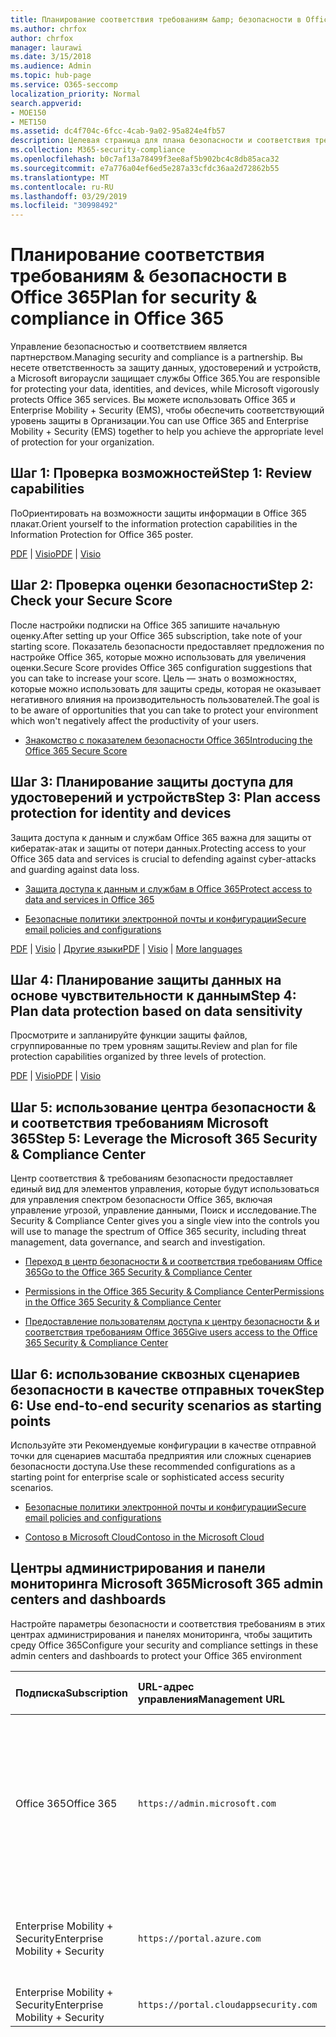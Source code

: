 ```yaml
---
title: Планирование соответствия требованиям &amp; безопасности в Office 365
ms.author: chrfox
author: chrfox
manager: laurawi
ms.date: 3/15/2018
ms.audience: Admin
ms.topic: hub-page
ms.service: O365-seccomp
localization_priority: Normal
search.appverid:
- MOE150
- MET150
ms.assetid: dc4f704c-6fcc-4cab-9a02-95a824e4fb57
description: Целевая страница для плана безопасности и соответствия требованиям
ms.collection: M365-security-compliance
ms.openlocfilehash: b0c7af13a78499f3ee8af5b902bc4c8db85aca32
ms.sourcegitcommit: e7a776a04ef6ed5e287a33cfdc36aa2d72862b55
ms.translationtype: MT
ms.contentlocale: ru-RU
ms.lasthandoff: 03/29/2019
ms.locfileid: "30998492"
---
```

# <a name="plan-for-security-amp-compliance-in-office-365"></a><span data-ttu-id="6e980-103">Планирование соответствия требованиям &amp; безопасности в Office 365</span><span class="sxs-lookup"><span data-stu-id="6e980-103">Plan for security &amp; compliance in Office 365</span></span>

<span data-ttu-id="6e980-104">Управление безопасностью и соответствием является партнерством.</span><span class="sxs-lookup"><span data-stu-id="6e980-104">Managing security and compliance is a partnership.</span></span> <span data-ttu-id="6e980-105">Вы несете ответственность за защиту данных, удостоверений и устройств, а Microsoft вигораусли защищает службы Office 365.</span><span class="sxs-lookup"><span data-stu-id="6e980-105">You are responsible for protecting your data, identities, and devices, while Microsoft vigorously protects Office 365 services.</span></span> <span data-ttu-id="6e980-106">Вы можете использовать Office 365 и Enterprise Mobility + Security (EMS), чтобы обеспечить соответствующий уровень защиты в Организации.</span><span class="sxs-lookup"><span data-stu-id="6e980-106">You can use Office 365 and Enterprise Mobility + Security (EMS) together to help you achieve the appropriate level of protection for your organization.</span></span>
  
## <a name="step-1-review-capabilities"></a><span data-ttu-id="6e980-107">Шаг 1: Проверка возможностей</span><span class="sxs-lookup"><span data-stu-id="6e980-107">Step 1: Review capabilities</span></span>

<span data-ttu-id="6e980-108">ПоОриентировать на возможности защиты информации в Office 365 плакат.</span><span class="sxs-lookup"><span data-stu-id="6e980-108">Orient yourself to the information protection capabilities in the Information Protection for Office 365 poster.</span></span> 
  
<span data-ttu-id="6e980-109">[PDF](https://download.microsoft.com/download/2/3/D/23D91386-8349-4F7A-9470-FD5AED861F16/MSFT_cloud_architecture_informationprotection.pdf) | [Visio](https://download.microsoft.com/download/2/3/D/23D91386-8349-4F7A-9470-FD5AED861F16/MSFT_cloud_architecture_informationprotection.vsd)</span><span class="sxs-lookup"><span data-stu-id="6e980-109">[PDF](https://download.microsoft.com/download/2/3/D/23D91386-8349-4F7A-9470-FD5AED861F16/MSFT_cloud_architecture_informationprotection.pdf) | [Visio](https://download.microsoft.com/download/2/3/D/23D91386-8349-4F7A-9470-FD5AED861F16/MSFT_cloud_architecture_informationprotection.vsd)</span></span>
  
## <a name="step-2-check-your-secure-score"></a><span data-ttu-id="6e980-110">Шаг 2: Проверка оценки безопасности</span><span class="sxs-lookup"><span data-stu-id="6e980-110">Step 2: Check your Secure Score</span></span>

<span data-ttu-id="6e980-111">После настройки подписки на Office 365 запишите начальную оценку.</span><span class="sxs-lookup"><span data-stu-id="6e980-111">After setting up your Office 365 subscription, take note of your starting score.</span></span> <span data-ttu-id="6e980-112">Показатель безопасности предоставляет предложения по настройке Office 365, которые можно использовать для увеличения оценки.</span><span class="sxs-lookup"><span data-stu-id="6e980-112">Secure Score provides Office 365 configuration suggestions that you can take to increase your score.</span></span> <span data-ttu-id="6e980-113">Цель — знать о возможностях, которые можно использовать для защиты среды, которая не оказывает негативного влияния на производительность пользователей.</span><span class="sxs-lookup"><span data-stu-id="6e980-113">The goal is to be aware of opportunities that you can take to protect your environment which won't negatively affect the productivity of your users.</span></span>
  
- [<span data-ttu-id="6e980-114">Знакомство с показателем безопасности Office 365</span><span class="sxs-lookup"><span data-stu-id="6e980-114">Introducing the Office 365 Secure Score</span></span>](office-365-secure-score.md)
    
## <a name="step-3-plan-access-protection-for-identity-and-devices"></a><span data-ttu-id="6e980-115">Шаг 3: Планирование защиты доступа для удостоверений и устройств</span><span class="sxs-lookup"><span data-stu-id="6e980-115">Step 3: Plan access protection for identity and devices</span></span>

<span data-ttu-id="6e980-116">Защита доступа к данным и службам Office 365 важна для защиты от кибератак-атак и защиты от потери данных.</span><span class="sxs-lookup"><span data-stu-id="6e980-116">Protecting access to your Office 365 data and services is crucial to defending against cyber-attacks and guarding against data loss.</span></span>
  
- [<span data-ttu-id="6e980-117">Защита доступа к данным и службам в Office 365</span><span class="sxs-lookup"><span data-stu-id="6e980-117">Protect access to data and services in Office 365</span></span>](protect-access-to-data-and-services.md)
    
- [<span data-ttu-id="6e980-118">Безопасные политики электронной почты и конфигурации</span><span class="sxs-lookup"><span data-stu-id="6e980-118">Secure email policies and configurations</span></span>](https://docs.microsoft.com/microsoft-365/enterprise/secure-email-recommended-policies)
    
<span data-ttu-id="6e980-119">[PDF](https://go.microsoft.com/fwlink/p/?linkid=841656) | [Visio](https://go.microsoft.com/fwlink/p/?linkid=841657) | [Другие языки](https://www.microsoft.com/download/details.aspx?id=55032)</span><span class="sxs-lookup"><span data-stu-id="6e980-119">[PDF](https://go.microsoft.com/fwlink/p/?linkid=841656) | [Visio](https://go.microsoft.com/fwlink/p/?linkid=841657) | [More languages](https://www.microsoft.com/download/details.aspx?id=55032)</span></span>
  
## <a name="step-4-plan-data-protection-based-on-data-sensitivity"></a><span data-ttu-id="6e980-120">Шаг 4: Планирование защиты данных на основе чувствительности к данным</span><span class="sxs-lookup"><span data-stu-id="6e980-120">Step 4: Plan data protection based on data sensitivity</span></span>

<span data-ttu-id="6e980-121">Просмотрите и запланируйте функции защиты файлов, сгруппированные по трем уровням защиты.</span><span class="sxs-lookup"><span data-stu-id="6e980-121">Review and plan for file protection capabilities organized by three levels of protection.</span></span>
  
<span data-ttu-id="6e980-122">[PDF](http://download.microsoft.com/download/7/8/9/789645A5-BD10-4541-BC33-F8D1EFF5E911/MSFT_cloud_architecture_O365%20file%20protection.pdf) | [Visio](http://download.microsoft.com/download/7/8/9/789645A5-BD10-4541-BC33-F8D1EFF5E911/MSFT_cloud_architecture_O365%20file%20protection.vsdx)</span><span class="sxs-lookup"><span data-stu-id="6e980-122">[PDF](http://download.microsoft.com/download/7/8/9/789645A5-BD10-4541-BC33-F8D1EFF5E911/MSFT_cloud_architecture_O365%20file%20protection.pdf) | [Visio](http://download.microsoft.com/download/7/8/9/789645A5-BD10-4541-BC33-F8D1EFF5E911/MSFT_cloud_architecture_O365%20file%20protection.vsdx)</span></span>
  
## <a name="step-5-leverage-the-microsoft-365-security-amp-compliance-center"></a><span data-ttu-id="6e980-123">Шаг 5: использование центра безопасности &amp; и соответствия требованиям Microsoft 365</span><span class="sxs-lookup"><span data-stu-id="6e980-123">Step 5: Leverage the Microsoft 365 Security &amp; Compliance Center</span></span>

<span data-ttu-id="6e980-124">Центр соответствия &amp; требованиям безопасности предоставляет единый вид для элементов управления, которые будут использоваться для управления спектром безопасности Office 365, включая управление угрозой, управление данными, Поиск и исследование.</span><span class="sxs-lookup"><span data-stu-id="6e980-124">The Security &amp; Compliance Center gives you a single view into the controls you will use to manage the spectrum of Office 365 security, including threat management, data governance, and search and investigation.</span></span> 
  
- [<span data-ttu-id="6e980-125">Переход в центр безопасности &amp; и соответствия требованиям Office 365</span><span class="sxs-lookup"><span data-stu-id="6e980-125">Go to the Office 365 Security &amp; Compliance Center</span></span>](go-to-the-securitycompliance-center.md)
    
- [<span data-ttu-id="6e980-126">Permissions in the Office 365 Security &amp; Compliance Center</span><span class="sxs-lookup"><span data-stu-id="6e980-126">Permissions in the Office 365 Security &amp; Compliance Center</span></span>](permissions-in-the-security-and-compliance-center.md)
    
- [<span data-ttu-id="6e980-127">Предоставление пользователям доступа к центру безопасности &amp; и соответствия требованиям Office 365</span><span class="sxs-lookup"><span data-stu-id="6e980-127">Give users access to the Office 365 Security &amp; Compliance Center</span></span>](grant-access-to-the-security-and-compliance-center.md)
    
## <a name="step-6-use-end-to-end-security-scenarios-as-starting-points"></a><span data-ttu-id="6e980-128">Шаг 6: использование сквозных сценариев безопасности в качестве отправных точек</span><span class="sxs-lookup"><span data-stu-id="6e980-128">Step 6: Use end-to-end security scenarios as starting points</span></span>

<span data-ttu-id="6e980-129">Используйте эти Рекомендуемые конфигурации в качестве отправной точки для сценариев масштаба предприятия или сложных сценариев безопасности доступа.</span><span class="sxs-lookup"><span data-stu-id="6e980-129">Use these recommended configurations as a starting point for enterprise scale or sophisticated access security scenarios.</span></span>
  
- [<span data-ttu-id="6e980-130">Безопасные политики электронной почты и конфигурации</span><span class="sxs-lookup"><span data-stu-id="6e980-130">Secure email policies and configurations</span></span>](https://docs.microsoft.com/microsoft-365/enterprise/secure-email-recommended-policies)
    
- [<span data-ttu-id="6e980-131">Contoso в Microsoft Cloud</span><span class="sxs-lookup"><span data-stu-id="6e980-131">Contoso in the Microsoft Cloud</span></span>](http://aka.ms/cloudarchcontoso)
    
## <a name="microsoft-365-admin-centers-and-dashboards"></a><span data-ttu-id="6e980-132">Центры администрирования и панели мониторинга Microsoft 365</span><span class="sxs-lookup"><span data-stu-id="6e980-132">Microsoft 365 admin centers and dashboards</span></span>

<span data-ttu-id="6e980-133">Настройте параметры безопасности и соответствия требованиям в этих центрах администрирования и панелях мониторинга, чтобы защитить среду Office 365</span><span class="sxs-lookup"><span data-stu-id="6e980-133">Configure your security and compliance settings in these admin centers and dashboards to protect your Office 365 environment</span></span>
  
|<span data-ttu-id="6e980-134">**Подписка**</span><span class="sxs-lookup"><span data-stu-id="6e980-134">**Subscription**</span></span>|<span data-ttu-id="6e980-135">**URL-адрес управления**</span><span class="sxs-lookup"><span data-stu-id="6e980-135">**Management URL**</span></span>|<span data-ttu-id="6e980-136">**Панели мониторинга и центры администрирования**</span><span class="sxs-lookup"><span data-stu-id="6e980-136">**Dashboards and admin centers**</span></span>|
|:-----|:-----|:-----|
|<span data-ttu-id="6e980-137">Office 365</span><span class="sxs-lookup"><span data-stu-id="6e980-137">Office 365</span></span>  <br/> |`https://admin.microsoft.com`  <br/> | <span data-ttu-id="6e980-138">Центр администрирования Microsoft 365</span><span class="sxs-lookup"><span data-stu-id="6e980-138">Microsoft 365 admin center</span></span>  <br/>  <span data-ttu-id="6e980-139">Security &amp; Compliance Center</span><span class="sxs-lookup"><span data-stu-id="6e980-139">Security &amp; Compliance Center</span></span>  <br/>  <span data-ttu-id="6e980-140">Центр администрирования Exchange</span><span class="sxs-lookup"><span data-stu-id="6e980-140">Exchange admin center</span></span>  <br/>  <span data-ttu-id="6e980-141">Центр администрирования SharePoint и центр администрирования OneDrive для бизнеса</span><span class="sxs-lookup"><span data-stu-id="6e980-141">SharePoint admin center and OneDrive for Business admin center</span></span>  <br/> |
|<span data-ttu-id="6e980-142">Enterprise Mobility + Security</span><span class="sxs-lookup"><span data-stu-id="6e980-142">Enterprise Mobility + Security</span></span>  <br/> |`https://portal.azure.com`  <br/> | <span data-ttu-id="6e980-143">Azure Active Directory;</span><span class="sxs-lookup"><span data-stu-id="6e980-143">Azure Active Directory</span></span>  <br/>  <span data-ttu-id="6e980-144">Управление мобильными приложениями Майкрософт</span><span class="sxs-lookup"><span data-stu-id="6e980-144">Microsoft Mobile Application Management</span></span>  <br/>  <span data-ttu-id="6e980-145">Microsoft Intune</span><span class="sxs-lookup"><span data-stu-id="6e980-145">Microsoft Intune</span></span>  <br/> |
|<span data-ttu-id="6e980-146">Enterprise Mobility + Security</span><span class="sxs-lookup"><span data-stu-id="6e980-146">Enterprise Mobility + Security</span></span>  <br/> |`https://portal.cloudappsecurity.com`  <br/> | <span data-ttu-id="6e980-147">Cloud App Security</span><span class="sxs-lookup"><span data-stu-id="6e980-147">Cloud App Security</span></span>  <br/> |
   


